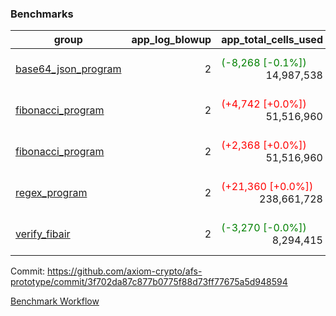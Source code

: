 ### Benchmarks
| group | app_log_blowup | app_total_cells_used | app_total_cycles | app_total_proof_time_ms | leaf_log_blowup | leaf_total_cells_used | leaf_total_cycles | leaf_total_proof_time_ms | instance | alloc |
|---|---|---|---|---|---|---|---|---|---|---|
| [ base64_json_program ](https://github.com/axiom-crypto/afs-prototype/blob/gh-pages/benchmarks-pr/879/individual/base64_json-2-2-64cpu-linux-arm64-mimalloc.md) | <div style='text-align: right'> 2 </div>  | <span style='color: green'>(-8,268 [-0.1%])</span><div style='text-align: right'> 14,987,538 </div>  | <div style='text-align: right'> 217,352 </div>  | <span style='color: red'>(+24.0 [+1.0%])</span><div style='text-align: right'> 2,530.0 </div>  | <div style='text-align: right'> - </div>  | <div style='text-align: right'> - </div>  | <div style='text-align: right'> - </div>  | <div style='text-align: right'> - </div>  | 64cpu-linux-arm64 | mimalloc |
| [ fibonacci_program ](https://github.com/axiom-crypto/afs-prototype/blob/gh-pages/benchmarks-pr/879/individual/fibonacci-2-2-64cpu-linux-arm64-mimalloc.md) | <div style='text-align: right'> 2 </div>  | <span style='color: red'>(+4,742 [+0.0%])</span><div style='text-align: right'> 51,516,960 </div>  | <div style='text-align: right'> 1,500,219 </div>  | <span style='color: green'>(-46.0 [-0.7%])</span><div style='text-align: right'> 6,381.0 </div>  | <div style='text-align: right'> - </div>  | <div style='text-align: right'> - </div>  | <div style='text-align: right'> - </div>  | <div style='text-align: right'> - </div>  | 64cpu-linux-arm64 | mimalloc |
| [ fibonacci_program ](https://github.com/axiom-crypto/afs-prototype/blob/gh-pages/benchmarks-pr/879/individual/fibonacci-2-2-64cpu-linux-x64-jemalloc.md) | <div style='text-align: right'> 2 </div>  | <span style='color: red'>(+2,368 [+0.0%])</span><div style='text-align: right'> 51,516,960 </div>  | <div style='text-align: right'> 1,500,219 </div>  | <span style='color: red'>(+295.0 [+4.4%])</span><div style='text-align: right'> 6,969.0 </div>  | <div style='text-align: right'> - </div>  | <div style='text-align: right'> - </div>  | <div style='text-align: right'> - </div>  | <div style='text-align: right'> - </div>  | 64cpu-linux-x64 | jemalloc |
| [ regex_program ](https://github.com/axiom-crypto/afs-prototype/blob/gh-pages/benchmarks-pr/879/individual/regex-2-2-64cpu-linux-arm64-mimalloc.md) | <div style='text-align: right'> 2 </div>  | <span style='color: red'>(+21,360 [+0.0%])</span><div style='text-align: right'> 238,661,728 </div>  | <span style='color: red'>(+89 [+0.0%])</span><div style='text-align: right'> 4,181,142 </div>  | <span style='color: green'>(-175.0 [-0.6%])</span><div style='text-align: right'> 26,926.0 </div>  | <div style='text-align: right'> - </div>  | <div style='text-align: right'> - </div>  | <div style='text-align: right'> - </div>  | <div style='text-align: right'> - </div>  | 64cpu-linux-arm64 | mimalloc |
| [ verify_fibair ](https://github.com/axiom-crypto/afs-prototype/blob/gh-pages/benchmarks-pr/879/individual/verify_fibair-2-2-64cpu-linux-arm64-mimalloc.md) | <div style='text-align: right'> 2 </div>  | <span style='color: green'>(-3,270 [-0.0%])</span><div style='text-align: right'> 8,294,415 </div>  | <span style='color: green'>(-166 [-0.1%])</span><div style='text-align: right'> 198,519 </div>  | <span style='color: green'>(-3.0 [-0.2%])</span><div style='text-align: right'> 1,447.0 </div>  | <div style='text-align: right'> - </div>  | <div style='text-align: right'> - </div>  | <div style='text-align: right'> - </div>  | <div style='text-align: right'> - </div>  | 64cpu-linux-arm64 | mimalloc |


Commit: https://github.com/axiom-crypto/afs-prototype/commit/3f702da87c877b0775f88d73ff77675a5d948594

[Benchmark Workflow](https://github.com/axiom-crypto/afs-prototype/actions/runs/12074931842)

